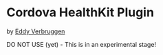 # Cordova HealthKit Plugin

by [Eddy Verbruggen](http://www.x-services.nl)



DO NOT USE (yet) - This is in an experimental stage!